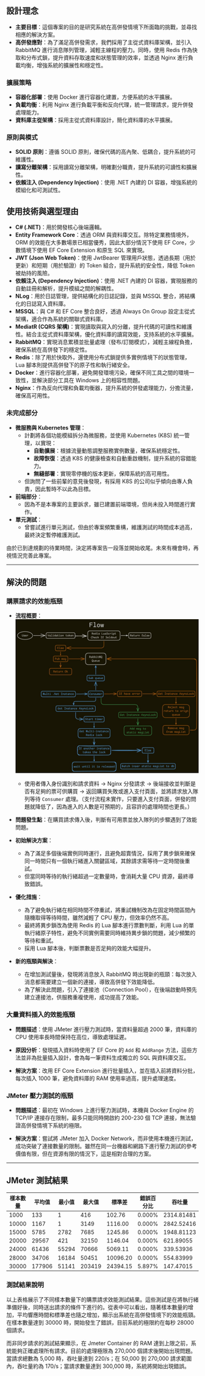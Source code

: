 ## 設計理念

- **主要目標**：這個專案的目的是研究系統在高併發情境下所面臨的挑戰，並尋找相應的解決方案。
- **高併發應對**：為了滿足高併發需求，我們採用了主從式資料庫架構，並引入 RabbitMQ 進行消息隊列管理，減輕主線程的壓力。同時，使用 Redis 作為快取和分布式鎖，提升資料存取速度和狀態管理的效率，並透過 Nginx 進行負載均衡，增強系統的擴展性和穩定性。

### 擴展策略

- **容器化部署**：使用 Docker 進行容器化建置，方便系統的水平擴展。
- **負載均衡**：利用 Nginx 進行負載平衡和反向代理，統一管理請求，提升併發處理能力。
- **資料庫主從架構**：採用主從式資料庫設計，簡化資料庫的水平擴展。

### 原則與模式

- **SOLID 原則**：遵循 SOLID 原則，確保代碼的高內聚、低耦合，提升系統的可維護性。
- **讀寫分離架構**：採用讀寫分離架構，明確劃分職責，提升系統的可讀性和擴展性。
- **依賴注入 (Dependency Injection)**：使用 .NET 內建的 DI 容器，增強系統的模組化和可測試性。

## 使用技術與選型理由

- **C# (.NET)**：用於開發核心後端邏輯。
- **Entity Framework Core**：透過 ORM 與資料庫交互。除特定業務情境外，ORM 的效能在大多數場景已相當優秀，因此大部分情況下使用 EF Core，少數情境下使用 EF Core Extension 和原生 SQL 來實現。
- **JWT (Json Web Token)**：使用 JwtBearer 管理用戶狀態，透過長期（用於更新）和短期（用於驗證）的 Token 組合，提升系統的安全性，降低 Token 被劫持的風險。
- **依賴注入 (Dependency Injection)**：使用 .NET 內建的 DI 容器，實現服務的自動註冊和解析，提升模組之間的解耦性。
- **NLog**：用於日誌管理，提供結構化的日誌記錄，並與 MSSQL 整合，將結構化的日誌寫入資料庫。
- **MSSQL**：與 C# 和 EF Core 整合良好，透過 Always On Group 設定主從式架構，適合作為系統的關聯式資料庫。
- **MediatR (CQRS 架構)**：實現讀取與寫入的分離，提升代碼的可讀性和維護性。結合主從式資料庫架構，優化資料庫的讀寫效能，支持系統的水平擴展。
- **RabbitMQ**：實現消息累積並批量處理（發布/訂閱模式），減輕主線程負擔，確保系統在高併發下的穩定性。
- **Redis**：除了用於快取外，還使用分布式鎖提供多實例情境下的狀態管理，Lua 腳本則提供高併發下的原子性和執行緒安全。
- **Docker**：進行容器化部署，避免開發環境污染，確保不同工具之間的環境一致性，並解決部分工具在 Windows 上的相容性問題。
- **Nginx**：作為反向代理和負載均衡器，提升系統的併發處理能力，分擔流量，確保高可用性。

### 未完成部分

- **微服務與 Kubernetes 管理**：
    - 計劃將各個功能模組拆分為微服務，並使用 Kubernetes (K8S) 統一管理，以實現：
        - **自動擴展**：根據流量動態調整服務實例數量，確保系統穩定性。
        - **故障恢復**：透過 K8S 的健康檢查和自動重啟機制，提升系統的容錯能力。
        - **無縫部署**：實現零停機的版本更新，保障系統的高可用性。
    - 但詢問了一些前輩的意見後發現，有採用 K8S 的公司似乎傾向由專人負責，因此暫時不以此為目標。
- **前端部分**：
    - 因為不是本專案的主要訴求，雖已建置前端環境，但尚未投入時間進行實作。
- **單元測試**：
    - 曾嘗試進行單元測試，但由於專案頻繁重構，維護測試的時間成本過高，最終決定暫停維護測試。

由於已到達規劃的待業時間，決定將專案告一段落並開始收尾。未來有機會時，再視情況完善此專案。

---

## 解決的問題

### 購票請求的效能瓶頸

- **流程概要**：
    ![架構圖](./架構圖.jpg)
    - 使用者傳入身份識別和請求資料 → Nginx 分發請求 → 後端接收並判斷是否有足夠的票可供購買 → 返回購買失敗或進入支付頁面，並將請求放入隊列等待 `Consumer` 處理。（支付流程未實作，只要進入支付頁面，併發的問題就降低了，因為進入的人數是可預期的，且容許的處理時間也更長。）

- **問題發生點**：在購買請求傳入後，判斷有可用票並放入隊列的步驟遇到了效能問題。

- **初始解決方案**：
    - 為了滿足多個後端實例同時運行，且避免超賣情況，採用了異步鎖來確保同一時間只有一個執行緒進入關鍵區域，其餘請求需等待一定時間後重試。
    - 但當同時等待的執行緒超過一定數量時，會消耗大量 CPU 資源，最終導致錯誤。

- **優化措施**：
    - 為了避免執行緒在相同時間不停重試，將重試機制改為在固定時間區間內隨機取得等待時間，雖然減輕了 CPU 壓力，但效率仍然不高。
    - 最終將異步鎖改為使用 Redis 的 Lua 腳本進行票數判斷，利用 Lua 的單執行緒原子特性，避免不同實例需要同時維持異步鎖的問題，減少頻繁的等待和重試。
    - 採用 Lua 腳本後，判斷票數是否足夠的效能大幅提升。

- **新的瓶頸與解決**：
    - 在增加測試量後，發現將消息放入 RabbitMQ 時出現新的瓶頸：每次放入消息都需要建立一個新的連接，導致高併發下效能降低。
    - 為了解決此問題，引入了連接池（Connection Pool），在後端啟動時預先建立連接池，供服務重複使用，成功提高了效能。

### 大量資料插入的效能瓶頸

- **問題描述**：使用 JMeter 進行壓力測試時，當資料量超過 2000 筆，資料庫的 CPU 使用率長時間保持在高位，導致處理延遲。

- **原因分析**：發現插入資料時使用了 EF Core 的 `Add` 和 `AddRange` 方法，這些方法並非為批量插入設計，會為每一筆資料生成獨立的 SQL 與資料庫交互。

- **解決方案**：改用 EF Core Extension 進行批量插入，並在插入前將資料分批，每次插入 1000 筆，避免資料庫的 RAM 使用率過高，提升處理速度。

### JMeter 壓力測試的瓶頸

- **問題描述**：最初在 Windows 上進行壓力測試時，本機與 Docker Engine 的 TCP/IP 連接存在限制，最多只能同時開啟約 200-230 個 TCP 連接，無法驗證高併發情境下系統的極限。

- **解決方案**：嘗試將 JMeter 加入 Docker Network，而非使用本機進行測試，成功突破了連接數量的限制。雖然在同一台機器和網路下進行壓力測試的參考價值有限，但在資源有限的情況下，這是相對合理的方案。

---

## JMeter 測試結果

| 樣本數量 | 平均值 | 最小值 | 最大值 | 標準差 | 錯誤百分比 | 吞吐量 |
| --- | --- | --- | --- | --- | --- | --- |
| 1000 | 133 | 1 | 416 | 102.76 | 0.000% | 2314.81481 |
| 10000 | 1167 | 1 | 3149 | 1116.00 | 0.000% | 2842.52416 |
| 15000 | 5785 | 2782 | 7685 | 1245.86 | 0.000% | 1948.81123 |
| 20000 | 29567 | 421 | 32150 | 1146.04 | 0.000% | 621.89055 |
| 24000 | 61436 | 55294 | 70666 | 5069.11 | 0.000% | 339.53936 |
| 28000 | 34706 | 16184 | 50451 | 10096.20 | 0.000% | 554.83999 |
| 30000 | 177906 | 51141 | 203419 | 24394.15 | 5.897% | 147.47015 |

### 測試結果說明

以上表格展示了不同樣本數量下的購票請求效能測試結果。這些測試是在將執行緒準備好後，同時送出請求的條件下進行的。從表中可以看出，隨著樣本數量的增加，平均響應時間和標準差也隨之增加，顯示出系統在高併發情境下的效能瓶頸。在樣本數量達到 30000 時，開始發生了錯誤，目前系統的極限約在每秒 28000 個請求。

而非同步請求的測試結果顯示，在 Jmeter Container 的 RAM 達到上限之前，系統能夠正確處理所有請求。目前的處理極限為 270,000 個請求後開始出現問題。當請求總數為 5,000 時，吞吐量達到 220/s；在 50,000 到 270,000 請求範圍內，吞吐量約為 170/s；當請求數量達到 300,000 時，系統將開始出現錯誤。